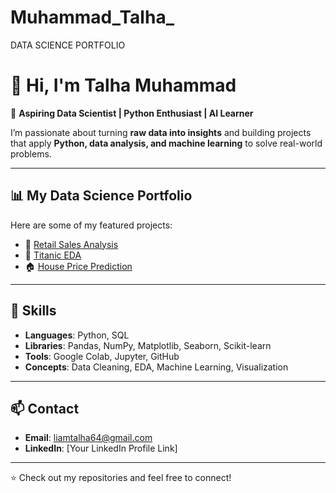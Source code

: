 # Muhammad_Talha_
DATA SCIENCE PORTFOLIO
# 👋 Hi, I'm Talha Muhammad  

🚀 **Aspiring Data Scientist | Python Enthusiast | AI Learner**  

I’m passionate about turning **raw data into insights** and building projects that apply **Python, data analysis, and machine learning** to solve real-world problems.  

---

## 📊 My Data Science Portfolio  

Here are some of my featured projects:  

- 🛒 [Retail Sales Analysis](https://github.com/your-username/data-science-portfolio/tree/main/Project1_Retail_Sales)  
- 🚢 [Titanic EDA](https://github.com/your-username/data-science-portfolio/tree/main/Project2_Titanic_EDA)  
- 🏠 [House Price Prediction](https://github.com/your-username/data-science-portfolio/tree/main/Project3_House_Prices)  

---

## 🔧 Skills  

- **Languages**: Python, SQL  
- **Libraries**: Pandas, NumPy, Matplotlib, Seaborn, Scikit-learn  
- **Tools**: Google Colab, Jupyter, GitHub  
- **Concepts**: Data Cleaning, EDA, Machine Learning, Visualization  

---

## 📫 Contact  

- **Email**: liamtalha64@gmail.com  
- **LinkedIn**: [Your LinkedIn Profile Link]  

---

⭐️ Check out my repositories and feel free to connect!  
